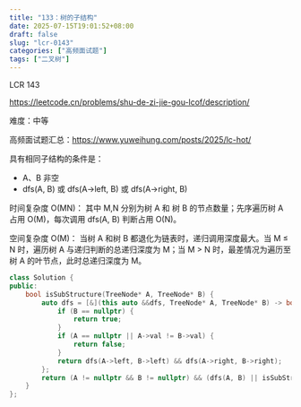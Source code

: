 ```yaml
---
title: "133：树的子结构"
date: 2025-07-15T19:01:52+08:00
draft: false
slug: "lcr-0143"
categories: ["高频面试题"]
tags: ["二叉树"]
---
```


LCR 143

https://leetcode.cn/problems/shu-de-zi-jie-gou-lcof/description/

难度：中等

高频面试题汇总：https://www.yuweihung.com/posts/2025/lc-hot/

具有相同子结构的条件是：

- A、B 非空
- dfs(A, B) 或 dfs(A->left, B) 或 dfs(A->right, B)

时间复杂度 O(MN)： 其中 M,N 分别为树 A 和 树 B 的节点数量；先序遍历树 A 占用 O(M)，每次调用 dfs(A, B) 判断占用 O(N)。

空间复杂度 O(M)： 当树 A 和树 B 都退化为链表时，递归调用深度最大。当 M ≤ N 时，遍历树 A 与递归判断的总递归深度为 M；当 M > N 时，最差情况为遍历至树 A 的叶节点，此时总递归深度为 M。

<!--more-->

```cpp
class Solution {
public:
    bool isSubStructure(TreeNode* A, TreeNode* B) {
        auto dfs = [&](this auto &&dfs, TreeNode* A, TreeNode* B) -> bool {
            if (B == nullptr) {
                return true;
            }
            if (A == nullptr || A->val != B->val) {
                return false;
            }
            return dfs(A->left, B->left) && dfs(A->right, B->right);
        };
        return (A != nullptr && B != nullptr) && (dfs(A, B) || isSubStructure(A->left, B) || isSubStructure(A->right, B));
    }
};
```
